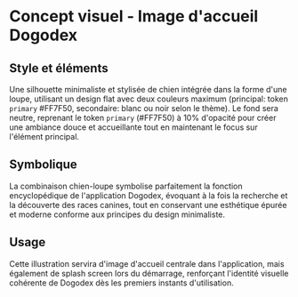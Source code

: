 # Concept visuel - Image d'accueil Dogodex

## Style et éléments
Une silhouette minimaliste et stylisée de chien intégrée dans la forme d'une loupe, utilisant un design flat avec deux couleurs maximum (principal: token `primary` #FF7F50, secondaire: blanc ou noir selon le thème). Le fond sera neutre, reprenant le token `primary` (#FF7F50) à 10% d'opacité pour créer une ambiance douce et accueillante tout en maintenant le focus sur l'élément principal.

## Symbolique
La combinaison chien-loupe symbolise parfaitement la fonction encyclopédique de l'application Dogodex, évoquant à la fois la recherche et la découverte des races canines, tout en conservant une esthétique épurée et moderne conforme aux principes du design minimaliste.

## Usage
Cette illustration servira d'image d'accueil centrale dans l'application, mais également de splash screen lors du démarrage, renforçant l'identité visuelle cohérente de Dogodex dès les premiers instants d'utilisation. 